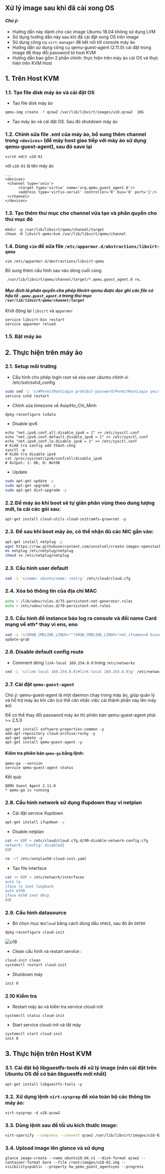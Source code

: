 ## Xử lý image sau khi đã cài xong OS

#### <i>Chú ý: </i>
 - Hướng dẫn này dành cho các image Ubuntu 18.04 không sử dụng LVM
 - Sử dụng hướng dẫn này sau khi đã cài đặt xong OS trên image
 - Sử dụng công cụ `virt-manager` để kết nối tới console máy ảo
 - Hướng dẫn sử dụng công cụ qemu-guest-agent (2.11.0) cài đặt trong image để thay đổi password từ host KVM
 - Hướng dẫn bao gồm 2 phần chính: thực hiện trên máy ảo cài OS và thực hiện trên KVM Host

## 1. Trên Host KVM
### 1.1. Tạo file disk máy ảo và cài đặt OS

 - Tạo file disk máy ảo
```sh
qemu-img create -f qcow2 /var/lib/libvirt/images/u18.qcow2  10G
```

 - Tạo máy ảo và cài đặt OS. Sau đó shutdown máy ảo

### 1.2. Chỉnh sửa file .xml của máy ảo, bổ sung thêm channel trong `<devices>` (để máy host giao tiếp với máy ảo sử dụng qemu-guest-agent), sau đó save lại
`virsh edit u18-01`

với `u18-01` là tên máy ảo
```
...
<devices>
 <channel type='unix'>
      <target type='virtio' name='org.qemu.guest_agent.0'/>
      <address type='virtio-serial' controller='0' bus='0' port='1'/>
 </channel>
</devices>
```

### 1.3. Tạo thêm thư mục cho channel vừa tạo và phân quyền cho thư mục đó
```
mkdir -p /var/lib/libvirt/qemu/channel/target
chown -R libvirt-qemu:kvm /var/lib/libvirt/qemu/channel
```

### 1.4. Dùng `vim` để sửa file `/etc/apparmor.d/abstractions/libvirt-qemu`
`vim /etc/apparmor.d/abstractions/libvirt-qemu`

Bổ sung thêm cấu hình sau vào dòng cuối cùng
```
 /var/lib/libvirt/qemu/channel/target/*.qemu.guest_agent.0 rw,
```
#### *Mục đích là phân quyền cho phép libvirt-qemu được đọc ghi các file có hậu tố `.qemu.guest_agent.0` trong thư mục `/var/lib/libvirt/qemu/channel/target`*

Khởi động lại `libvirt` và `apparmor`
```
service libvirt-bin restart
service apparmor reload
```

### 1.5. Bật máy ảo

## 2. Thực hiện trên máy ảo

### 2.1. Setup môi trường 

 - Cấu hình cho phép login root và xóa user ubuntu chỉnh vi /etc/ssh/sshd_config
```sh
sudo sed -i 's/#PermitRootLogin prohibit-password/PermitRootLogin yes/'g /etc/ssh/sshd_config
service sshd restart
```

 - Chỉnh sửa timezone về Asia/Ho_Chi_Minh
```sh
dpkg-reconfigure tzdata
```

 - Disable ipv6
```
echo "net.ipv6.conf.all.disable_ipv6 = 1" >> /etc/sysctl.conf 
echo "net.ipv6.conf.default.disable_ipv6 = 1" >> /etc/sysctl.conf 
echo "net.ipv6.conf.lo.disable_ipv6 = 1" >> /etc/sysctl.conf
# Kiểm tra config add thành công 
sysctl -p
# Kiểm tra disable ipv6 
cat /proc/sys/net/ipv6/conf/all/disable_ipv6
# Output: 1: OK, 0: NotOK
```

 - Update
```sh
sudo apt-get update -y
sudo apt-get upgrade -y
sudo apt-get dist-upgrade -y
```

### 2.2.Để máy ảo khi boot sẽ tự giãn phân vùng theo dung lượng mới, ta cài các gói sau:
```
apt-get install cloud-utils cloud-initramfs-growroot -y
```

### 2.3. Để sau khi boot máy ảo, có thể nhận đủ các NIC gắn vào:

```sh
apt-get install netplug -y
wget https://raw.githubusercontent.com/uncelvel/create-images-openstack/master/scripts_all/netplug_ubuntu -O netplug
mv netplug /etc/netplug/netplug
chmod +x /etc/netplug/netplug
```

### 2.3. Cấu hình user default

```sh
sed -i 's/name: ubuntu/name: root/g' /etc/cloud/cloud.cfg
```

### 2.4. Xóa bỏ thông tin của địa chỉ MAC
```sh
echo > /lib/udev/rules.d/75-persistent-net-generator.rules
echo > /etc/udev/rules.d/70-persistent-net.rules
```

### 2.5. Cấu hình để instance báo log ra console và đổi name Card mạng về eth* thay vì ens, eno
```sh
sed -i 's|GRUB_CMDLINE_LINUX=""|GRUB_CMDLINE_LINUX="net.ifnames=0 biosdevname=0 console=tty1 console=ttyS0"|g' /etc/default/grub
update-grub
```

### 2.6. Disable default config route

 - Comment dòng `link-local 169.254.0.0` trong `/etc/networks`
```sh
sed -i 's|link-local 169.254.0.0|#link-local 169.254.0.0|g' /etc/networks
```

### 2.7. Cài đặt `qemu-guest-agent`

Chú ý: qemu-guest-agent là một daemon chạy trong máy ảo, giúp quản lý và hỗ trợ máy ảo khi cần (có thể cân nhắc việc cài thành phần này lên máy ảo)

Để có thể thay đổi password máy ảo thì phiên bản qemu-guest-agent phải >= 2.5.0

```
apt-get install software-properties-common -y
add-apt-repository cloud-archive:rocky -y
apt-get update -y
apt-get install qemu-guest-agent -y
```

#### Kiểm tra phiên bản `qemu-ga` bằng lệnh:
```
qemu-ga --version
service qemu-guest-agent status
```

Kết quả:
```
QEMU Guest Agent 2.11.0
* qemu-ga is running
```

### 2.8. Cấu hình network sử dụng ifupdown thay vì netplan

 - Cài đặt service ifupdown 
```sh
apt-get install ifupdown -y
```

 - Disable netplan
```sh
cat << EOF > /etc/cloud/cloud.cfg.d/99-disable-network-config.cfg
network: {config: disabled}
EOF

rm -rf /etc/netplan50-cloud-init.yaml
```

 - Tạo file interface
```sh
cat << EOF > /etc/network/interfaces
auto lo
iface lo inet loopback
auto eth0
iface eth0 inet dhcp
EOF
```

### 2.9. Cấu hình datasource 

 - Bỏ chọn mục `NoCloud` bằng cách dùng dấu `SPACE`, sau đó ấn `ENTER`
```sh
dpkg-reconfigure cloud-init
```

![u18](/ghichep/ManhDV/images/u18-27.png) 

 - Clean cấu hình và restart service :
```sh
cloud-init clean
systemctl restart cloud-init
```


 - Shutdown máy
```sh
init 0
```

### 2.10 Kiểm tra
 - Restart máy ảo và kiểm tra service cloud-init

```
systemctl status cloud-init
```

 - Start service cloud-init và tắt máy
```sh
systemctl start cloud-init
init 0
```

## 3. Thực hiện trên Host KVM
### 3.1. Cài đặt bộ libguestfs-tools để xử lý image (nên cài đặt trên Ubuntu OS để có bản libguestfs mới nhất)
```
apt-get install libguestfs-tools -y
```

### 3.2. Xử dụng lệnh `virt-sysprep` để xóa toàn bộ các thông tin máy ảo:
```
virt-sysprep -d u18.qcow2
```

### 3.3. Dùng lệnh sau để tối ưu kích thước image:
```sh
virt-sparsify --compress --convert qcow2 /var/lib/libvirt/images/u18-02.qcow2 /var/lib/libvirt/images/u18-02.img```
```

### 3.4. Upload image lên glance và sử dụng
```
glance image-create --name ubuntu18.04_v1 --disk-format qcow2 --container-format bare --file /root/images/u18-02.img --visibility=public --property hw_qemu_guest_agent=yes --progress
```
